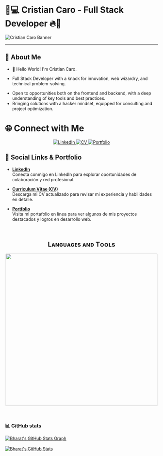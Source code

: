 
# 🖤💻 Cristian Caro - Full Stack Developer 🔥🌌

![Cristian Caro Banner](https://media-private.canva.com/TDrwo/MAGUvrTDrwo/1/p.jpg?X-Amz-Algorithm=AWS4-HMAC-SHA256&X-Amz-Credential=AKIAJWF6QO3UH4PAAJ6Q%2F20241026%2Fus-east-1%2Fs3%2Faws4_request&X-Amz-Date=20241026T123742Z&X-Amz-Expires=78708&X-Amz-Signature=14f1513f455e1e8b7e9d54e7bbb3d5f7b97635b0adbf33a12032794b3fb54793&X-Amz-SignedHeaders=host%3Bx-amz-expected-bucket-owner&response-expires=Sun%2C%2027%20Oct%202024%2010%3A29%3A30%20GMT)  


---

## 👾 About Me

+ 👋 Hello World! I'm Cristian Caro.
- Full Stack Developer with a knack for innovation, web wizardry, and technical problem-solving.
+ Open to opportunities both on the frontend and backend, with a deep understanding of key tools and best practices.
+ Bringing solutions with a hacker mindset, equipped for consulting and project optimization.

# 🌐 Connect with Me

<p align="center">
  <a href="https://www.linkedin.com/in/cristian-caro-9b4040260/" target="_blank">
    <img src="https://img.shields.io/badge/-LinkedIn-0A66C2?style=for-the-badge&logo=linkedin&logoColor=white" alt="LinkedIn">
  </a>
  <a href="https://drive.google.com/file/d/1lD3gAaSjNjdcfkB8_hztrW54_ZM_la05/view?usp=sharing" target="_blank">
    <img src="https://img.shields.io/badge/-Curriculum_Vitae-4285F4?style=for-the-badge&logo=google-drive&logoColor=white" alt="CV">
  </a>
  <a href="https://portafolio-cristian.000webhostapp.com/" target="_blank">
    <img src="https://img.shields.io/badge/-Portfolio-2D2D2D?style=for-the-badge&logo=google-chrome&logoColor=white" alt="Portfolio">
  </a>
</p>



## 📂 Social Links & Portfolio

- **[LinkedIn](https://www.linkedin.com/in/cristian-caro-9b4040260/)**  
  Conecta conmigo en LinkedIn para explorar oportunidades de colaboración y red profesional.

- **[Curriculum Vitae (CV)](https://drive.google.com/file/d/1lD3gAaSjNjdcfkB8_hztrW54_ZM_la05/view?usp=sharing)**  
  Descarga mi CV actualizado para revisar mi experiencia y habilidades en detalle.

- **[Portfolio](https://portafolio-cristian.000webhostapp.com/)**  
  Visita mi portafolio en línea para ver algunos de mis proyectos destacados y logros en desarrollo web.
<br>





<!--Languages and Tools Section-->       
<h2 align="center">Lᴀɴɢᴜᴀɢᴇs ᴀɴᴅ Tᴏᴏʟs</h2> 
<p align="center">
<img width="500px"  src="https://skillicons.dev/icons?i=py,java,spring,tailwind,bootstrap,npm,js,html,css,figma,react,vite,nodejs,express,mongo,mysql,nextjs,git,vscode,postman,discord,linux,kali,windows,vercel&perline=10"  />
</p>
<br />

### :bar_chart: GitHub stats
<a href="https://github.com/Cristian20044121/Cristian20044121">
  <img align="center" src="https://github-profile-summary-cards.vercel.app/api/cards/profile-details?username=Cristian20044121&theme=gruvbox&hide_border=true)](https://github.com/Cristian20044121" alt="Bharat's GitHub Stats Graph"/>
</a>
<br><br>
<a href="https://github.com/Cristian20044121/Cristian20044121">
  <img align="center" src="https://github-readme-stats.vercel.app/api?username=Cristian20044121&count_private=true&show_icons=true&theme=gruvbox&hide_border=true&custom_title=Bharat%20V%27s%20Github%20Stats" alt="Bharat's GitHub Stats" />
</a>

[i got this from a github repo: anuraghazra/github-readme-stats it was nice actually big shoutout to him]: #
<br><br>

 
</div>
